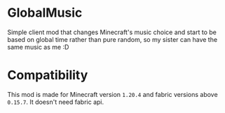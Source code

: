 # GlobalMusic
Simple client mod that changes Minecraft's music choice and start to be based on global time rather than pure random,
so my sister can have the same music as me :D

# Compatibility
This mod is made for Minecraft version `1.20.4` and fabric versions above `0.15.7`. It doesn't need fabric api.